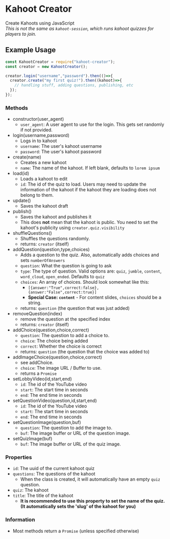 # Kahoot Creator
Create Kahoots using JavaScript<br>
*This is not the same as `kahoot-session`, which runs kahoot quizzes for players to join.*
## Example Usage
```js
const KahootCreator = require("kahoot-creator");
const creator = new KahootCreator();

creator.login("username","password").then(()=>{
  creator.create("my first quiz!").then((kahoot)=>{
    // handling stuff, adding questions, publishing, etc
  });
});
```
### Methods
- constructor(user_agent)
  - `user_agent`: A user agent to use for the login. This gets set randomly if not provided.
- login(username,password)
  - Logs in to kahoot
  - `username`: The user's kahoot username
  - `password`: The user's kahoot password
- create(name)
  - Creates a new kahoot
  - `name`: The name of the kahoot. If left blank, defaults to `lorem ipsum`
- load(id)
  - Loads a kahoot to edit
  - `id`: The id of the quiz to load. Users may need to update the information of the kahoot if the kahoot they are loading does not belong to them.
- update()
  - Saves the kahoot draft
- publish()
  - Saves the kahoot and publishes it
  - This does **not** mean that the kahoot is public. You need to set the kahoot's publicity using `creator.quiz.visibility`
- shuffleQuestions()
  - Shuffles the questions randomly.
  - returns: `creator` (itself)
- addQuestion(question,type,choices)
  - Adds a question to the quiz. Also, automatically adds choices and sets `numberOfAnswers`
  - `question`: What the question is going to ask
  - `type`: The type of question. Valid options are: `quiz`, `jumble`, `content`, `word_cloud`, `open_ended`. Defaults to `quiz`
  - `choices`: An array of choices. Should look somewhat like this:
    - `[{answer:"True",correct:false},{answer:"False",correct:true}]`
    - **Special Case: `content`** - For content slides, `choices` should be a string.
  - returns: `question` (the question that was just added)
- removeQuestion(index)
  - remove the question at the specified index
  - returns: `creator` (itself)
- addChoice(question,choice,correct)
  - `question`: The question to add a choice to.
  - `choice`: The choice being added
  - `correct`: Whether the choice is correct
  - returns: `question` (the question that the choice was added to)
- addImageChoice(question,choice,correct)
  - see addChoice.
  - `choice`: The image URL / Buffer to use.
  - returns a `Promise`
- setLobbyVideo(id,start,end)
  - `id`: The id of the YouTube video
  - `start`: The start time in seconds
  - `end`: The end time in seconds
- setQuestionVideo(question,id,start,end)
  - `id`: The id of the YouTube video
  - `start`: The start time in seconds
  - `end`: The end time in seconds
- setQuestionImage(question,buf)
  - `question`: The question to add the image to.
  - `buf`: The image buffer or URL of the question image.
- setQuizImage(buf)
  - `buf`: The image buffer or URL of the quiz image.

### Properties
- `id`: The uuid of the current kahoot quiz
- `questions`: The questions of the kahoot
  - When the class is created, it will automatically have an empty `quiz` question.
- `quiz`: The kahoot
- `title`: The title of the kahoot
  - **It is recommended to use this property to set the name of the quiz. (It automatically sets the 'slug' of the kahoot for you)**
### Information
- Most methods return a `Promise` (unless specified otherwise)
